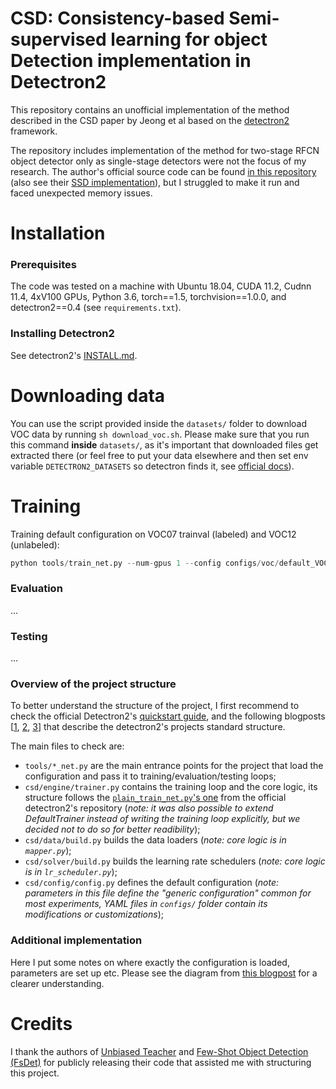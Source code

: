 # CSD: Consistency-based Semi-supervised learning for object Detection implementation in Detectron2

This repository contains an unofficial implementation of the method described in the CSD paper by Jeong et al based on the [detectron2](https://github.com/facebookresearch/detectron2) framework.

The repository includes implementation of the method for two-stage RFCN object detector only as single-stage detectors were not the focus of my research. The author's official source code can be found [in this repository](https://github.com/soo89/CSD-RFCN) (also see their [SSD implementation](https://github.com/soo89/CSD-SSD)), but I struggled to make it run and faced unexpected memory issues.

# Installation

### Prerequisites

The code was tested on a machine with Ubuntu 18.04, CUDA 11.2, Cudnn 11.4, 4xV100 GPUs, Python 3.6, torch==1.5, torchvision==1.0.0, and detectron2==0.4 (see `requirements.txt`).

### Installing Detectron2
See detectron2's [INSTALL.md](https://github.com/facebookresearch/detectron2/blob/master/INSTALL.md).

# Downloading data

You can use the script provided inside the `datasets/` folder to download VOC data by running `sh download_voc.sh`. Please make sure that you run this command **inside** `datasets/`, as it's important that downloaded files get extracted there (or feel free to put your data elsewhere and then set env variable `DETECTRON2_DATASETS` so detectron finds it, see [official docs](https://detectron2.readthedocs.io/en/latest/tutorials/builtin_datasets.html)).

# Training

Training default configuration on VOC07 trainval (labeled) and VOC12 (unlabeled):
```python
python tools/train_net.py --num-gpus 1 --config configs/voc/default_VOC.yaml
```

### Evaluation

...


### Testing

...

### Overview of the project structure

To better understand the structure of the project, I first recommend to check the official Detectron2's [quickstart guide](https://colab.research.google.com/drive/16jcaJoc6bCFAQ96jDe2HwtXj7BMD_-m5), and the following blogposts [[1](https://christineai.blog/detectron2-tutorial-i-high-level-structure/), [2](https://christineai.blog/detectron2-tutorial-ii-learning-detectron2-with-structured-graph/), [3](https://christineai.blog/detectron2-tutorial-iii-config-file/)] that describe the detectron2's projects standard structure.

The main files to check are:

- `tools/*_net.py` are the main entrance points for the project that load the configuration and pass it to training/evaluation/testing loops;
- `csd/engine/trainer.py` contains the training loop and the core logic, its structure follows the [`plain_train_net.py`'s one](https://github.com/facebookresearch/detectron2/blob/master/tools/plain_train_net.py) from the official detectron2's repository (*note: it was also possible to extend DefaultTrainer instead of writing the training loop explicitly, but we decided not to do so for better readibility*);
- `csd/data/build.py` builds the data loaders (*note: core logic is in `mapper.py`*);
- `csd/solver/build.py` builds the learning rate schedulers (*note: core logic is in `lr_scheduler.py`*);
- `csd/config/config.py` defines the default configuration (*note: parameters in this file define the "generic configuration" common for most experiments, YAML files in `configs/` folder contain its modifications or customizations*);


### Additional implementation

Here I put some notes on where exactly the configuration is loaded, parameters are set up etc. Please see the diagram from [this blogpost](https://christineai.blog/detectron2-tutorial-ii-learning-detectron2-with-structured-graph/) for a clearer understanding.



# Credits

I thank the authors of [Unbiased Teacher](https://github.com/facebookresearch/unbiased-teacher)  and [Few-Shot Object Detection (FsDet)](https://github.com/ucbdrive/few-shot-object-detection) for publicly releasing their code that assisted me with structuring this project.